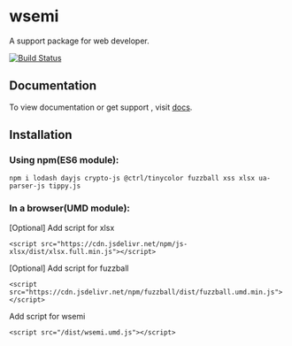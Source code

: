 # wsemi
A support package for web developer.

[![Build Status](https://travis-ci.org/yuda-lyu/wsemi.svg?branch=master)](https://travis-ci.org/yuda-lyu/wsemi)

## Documentation
To view documentation or get support , visit [docs](https://yuda-lyu.github.io/wsemi/index.mjs.html).

## Installation
### Using npm(ES6 module):
```alias
npm i lodash dayjs crypto-js @ctrl/tinycolor fuzzball xss xlsx ua-parser-js tippy.js
```

### In a browser(UMD module):
[Optional] Add script for xlsx
```alias
<script src="https://cdn.jsdelivr.net/npm/js-xlsx/dist/xlsx.full.min.js"></script>
```
[Optional] Add script for fuzzball
```alias
<script src="https://cdn.jsdelivr.net/npm/fuzzball/dist/fuzzball.umd.min.js"></script>
```
Add script for wsemi
```alias
<script src="/dist/wsemi.umd.js"></script>
```